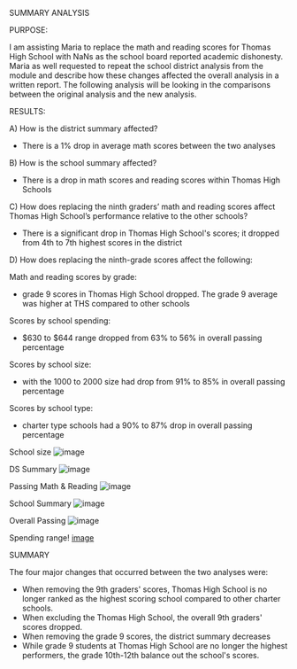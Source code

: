 SUMMARY ANALYSIS

PURPOSE:

I am assisting Maria to replace the math and reading scores for Thomas High School with NaNs as the school board reported academic dishonesty. Maria as well requested to repeat the school district analysis from the module and describe how these changes affected the overall analysis in a written report. The following analysis will be looking in the comparisons between the original analysis and the new analysis.

RESULTS: 

A) How is the district summary affected?

- There is a 1% drop in average math scores between the two analyses 

B) How is the school summary affected?

- There is a drop in math scores and reading scores within Thomas High Schools

C) How does replacing the ninth graders’ math and reading scores affect Thomas High School’s performance relative to the other schools?

- There is a significant drop in Thomas High School's scores; it dropped from 4th to 7th highest scores in the district

D) How does replacing the ninth-grade scores affect the following:

Math and reading scores by grade:

-  grade 9 scores in Thomas High School dropped. The grade 9 average was higher at THS compared to other schools 

Scores by school spending:

-  $630 to $644 range dropped from 63% to 56% in overall passing percentage
 

Scores by school size:

-  with the 1000 to 2000 size had drop from 91% to 85% in overall passing percentage 

Scores by school type:

-  charter type schools had a 90% to 87% drop in overall passing percentage 

 School size
![image](https://user-images.githubusercontent.com/79559910/115175419-edcc6280-a098-11eb-9ac5-4e3d53043b3c.png)

DS Summary
![image](https://user-images.githubusercontent.com/79559910/115175431-f58c0700-a098-11eb-9d57-6c52de5f49bc.png)

Passing Math & Reading
![image](https://user-images.githubusercontent.com/79559910/115175459-00469c00-a099-11eb-9d32-ad7ca82b1153.png)

School Summary
![image](https://user-images.githubusercontent.com/79559910/115175477-0f2d4e80-a099-11eb-8086-164bf01c8b46.png)

Overall Passing
![image](https://user-images.githubusercontent.com/79559910/115175500-194f4d00-a099-11eb-8f3f-e14b6895592a.png)

Spending range!
[image](https://user-images.githubusercontent.com/79559910/115175518-210ef180-a099-11eb-886e-f10346af3ad5.png)



SUMMARY

The four major changes that occurred between the two analyses were:

- When removing the 9th graders' scores, Thomas High School is no longer ranked as the highest scoring school compared to other charter schools.
- When excluding the Thomas High School, the overall 9th graders' scores dropped.
- When removing the grade 9 scores, the district summary decreases 
- While grade 9 students at Thomas High School are no longer the highest performers, the grade 10th-12th balance out the school's scores.
